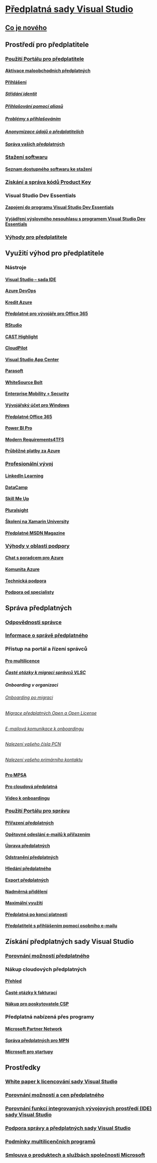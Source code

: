 # [Předplatná sady Visual Studio](index.md)
## [Co je nového](whats-new-in-subscriptions.md)
## Prostředí pro předplatitele
### [Použití Portálu pro předplatitele](using-the-subscriber-portal.md)
#### [Aktivace maloobchodních předplatných](activate-store-subscriptions.md)
#### [Přihlášení](signing-in.md)
##### [Střídání identit](vs-alternate-identity.md)
##### [Přihlašování pomocí aliasů](aliasing.md)
##### [Problémy s přihlašováním](sign-in-issues.md)
##### [Anonymizace údajů o předplatitelích](anonymization.md)
#### [Správa vašich předplatných](manage-vs-subscriptions.md)
### [Stažení softwaru](subscriber-downloads.md)
#### [Seznam dostupného softwaru ke stažení](software-download-list.md)
### [Získání a správa kódů Product Key](product-keys.md)
### Visual Studio Dev Essentials
#### [Zapojení do programu Visual Studio Dev Essentials](join-dev-essentials.md)
#### [Vyjádření výslovného nesouhlasu s programem Visual Studio Dev Essentials](leave-vsde.md)
### [Výhody pro předplatitele](subscriber-benefits.md)
## Využití výhod pro předplatitele
### Nástroje
#### [Visual Studio – sada IDE](vs-ide-benefit.md)
#### [Azure DevOps](vs-azure-devops.md)
#### [Kredit Azure](vs-azure.md)
#### [Předplatné pro vývojáře pro Office 365](vs-office-dev.md)
#### [RStudio](vs-rstudio.md)
#### [CAST Highlight](vs-cast.md)
#### [CloudPilot](vs-cloudpilot.md)
#### [Visual Studio App Center](vs-visual-studio-app-center.md)
#### [Parasoft](vs-parasoft.md)
#### [WhiteSource Bolt](vs-whitesource.md)
#### [Enterprise Mobility + Security](vs-ems.md)
#### [Vývojářský účet pro Windows](vs-windows-dev.md)
#### [Předplatné Office 365](vs-office365.md)
#### [Power BI Pro](vs-pbi.md)
#### [Modern Requirements4TFS](vs-modernreq.md)
#### [Průběžné platby za Azure](vs-azure-payg.md)
### [Profesionální vývoj](professional-development.md)
#### [LinkedIn Learning](vs-linkedin-learning.md)
#### [DataCamp](vs-datacamp.md)
#### [Skill Me Up](vs-opsgility.md)
#### [Pluralsight](vs-pluralsight.md)
#### [Školení na Xamarin University](vs-xamarin.md)
#### [Předplatné MSDN Magazine](vs-msdn.md)
### [Výhody v oblasti podpory](technical-support.md)
#### [Chat s poradcem pro Azure](vs-azure-advisory-chat.md)
#### [Komunita Azure](vs-azure-community.md)
#### [Technická podpora](vs-tech-support.md)
#### [Podpora od specialisty](vs-concierge-chat.md)
## Správa předplatných
### [Odpovědnosti správce](admin-responsibilities.md)
### [Informace o správě předplatného](subscription-management-info.md)
### Přístup na portál a řízení správců
#### [Pro multilicence](volume-license-admins.md)
##### [Časté otázky k migraci správců VLSC](vlsc-admin-faq.md)
##### Onboarding v organizaci
###### [Onboarding po migraci](post-migration-onboarding.md)
###### [Migrace předplatných Open a Open License](open-migration.md)
###### [E-mailová komunikace k onboardingu](volume-license-onboarding-email.md)
###### [Nalezení vašeho čísla PCN](find-pcn.md)
###### [Nalezení vašeho primárního kontaktu](find-primary-contact.md)
#### [Pro MPSA](mpsa.md)
#### [Pro cloudová předplatná](cloud-admin.md)
#### [Video k onboardingu](https://youtu.be/plSu6fpi7UI)
### [Použití Portálu pro správu](using-admin-portal.md)
#### [Přiřazení předplatných](assign-license.md)
#### [Opětovné odeslání e-mailů k přiřazením](resend-assignment-email.md)
#### [Úprava předplatných](edit-license.md)
#### [Odstranění předplatných](delete-license.md)
#### [Hledání předplatného](search-license.md)
#### [Export předplatných](exporting-subscriptions.md)
#### [Nadměrná přidělení](handle-overclaimed-license.md)
#### [Maximální využití](maximum-usage.md)
#### [Předplatná po konci platnosti](handle-expired-license.md)
#### [Předplatitelé s přihlášením pomocí osobního e-mailu](personal-email-sign-ins.md)
## Získání předplatných sady Visual Studio
### [Porovnání možností předplatného](https://visualstudio.microsoft.com/vs/pricing)
### Nákup cloudových předplatných
#### [Přehled](vscloud-overview.md)
#### [Časté otázky k fakturaci](vscloud-billing-faq.md)
#### [Nákup pro poskytovatele CSP](vscloud-csp.md)
### Předplatná nabízená přes programy
#### [Microsoft Partner Network](program-mpn.md)
#### [Správa předplatných pro MPN](manage-mpn-subscriptions.md)
#### [Microsoft pro startupy](program-startups.md)
## Prostředky
### [White paper k licencování sady Visual Studio](https://aka.ms/vslicensing)
### [Porovnání možností a cen předplatného](https://visualstudio.microsoft.com/vs/pricing)
### [Porovnání funkcí integrovaných vývojových prostředí (IDE) sady Visual Studio](https://visualstudio.microsoft.com/vs/compare)
### [Podpora správy a předplatných sady Visual Studio](https://visualstudio.microsoft.com/support/support-overview-vs)
### [Podmínky multilicenčních programů](https://www.microsoft.com/en-us/licensing/product-licensing/products.aspx)
### [Smlouva o produktech a službách společnosti Microsoft](https://www.microsoft.com/en-us/licensing/mpsa/default.aspx)
